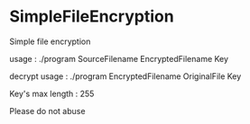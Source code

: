 # SimpleFileEncryption
Simple file encryption

usage : ./program  SourceFilename  EncryptedFilename  Key

decrypt usage : ./program  EncryptedFilename  OriginalFile  Key

Key's max length : 255

Please do not abuse
